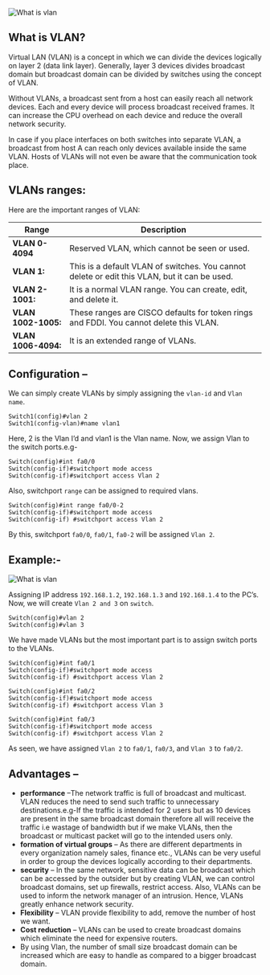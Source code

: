 
![What is vlan](https://www.hkrhasan.com/_next/image?url=%2Fstatic%2Fimages%2Fnetworking%2Fvlan_bg.png&w=3840&q=75)

## What is VLAN?

Virtual LAN (VLAN) is a concept in which we can divide the devices logically on layer 2 (data link layer). Generally, layer 3 devices divides broadcast domain but broadcast domain can be divided by switches using the concept of VLAN.

Without VLANs, a broadcast sent from a host can easily reach all network devices. Each and every device will process broadcast received frames. It can increase the CPU overhead on each device and reduce the overall network security.

In case if you place interfaces on both switches into separate VLAN, a broadcast from host A can reach only devices available inside the same VLAN. Hosts of VLANs will not even be aware that the communication took place.

## VLANs ranges:

Here are the important ranges of VLAN:

| Range | Description |
| --- | --- |
| **VLAN 0-4094** | Reserved VLAN, which cannot be seen or used. |
| **VLAN 1:** | This is a default VLAN of switches. You cannot delete or edit this VLAN, but it can be used. |
| **VLAN 2-1001:** | It is a normal VLAN range. You can create, edit, and delete it. |
| **VLAN 1002-1005:** | These ranges are CISCO defaults for token rings and FDDI. You cannot delete this VLAN. |
| **VLAN 1006-4094:** | It is an extended range of VLANs. |

## Configuration –

We can simply create VLANs by simply assigning the `vlan-id` and `Vlan name`.

```switch
Switch1(config)#vlan 2
Switch1(config-vlan)#name vlan1
```

Here, 2 is the Vlan I’d and vlan1 is the Vlan name. Now, we assign Vlan to the switch ports.e.g-

```switch
Switch(config)#int fa0/0
Switch(config-if)#switchport mode access
Switch(config-if)#switchport access Vlan 2
```

Also, switchport `range` can be assigned to required vlans.

```switch
Switch(config)#int range fa0/0-2
Switch(config-if)#switchport mode access
Switch(config-if) #switchport access Vlan 2
```

By this, switchport `fa0/0`, `fa0/1`, `fa0-2` will be assigned `Vlan 2`.

## Example:-

![What is vlan](https://www.hkrhasan.com/_next/image?url=%2Fstatic%2Fimages%2Fnetworking%2Fvlan_configure.png&w=1920&q=75)

Assigning IP address `192.168.1.2`, `192.168.1.3` and `192.168.1.4` to the PC’s. Now, we will create `Vlan 2 and 3` on `switch`.

```switch
Switch(config)#vlan 2
Switch(config)#vlan 3
```

We have made VLANs but the most important part is to assign switch ports to the VLANs.

```switch
Switch(config)#int fa0/1
Switch(config-if)#switchport mode access
Switch(config-if) #switchport access Vlan 2

Switch(config)#int fa0/2
Switch(config-if)#switchport mode access
Switch(config-if) #switchport access Vlan 3

Switch(config)#int fa0/3
Switch(config-if)#switchport mode access
Switch(config-if) #switchport access Vlan 2
```

As seen, we have assigned `Vlan 2` to `fa0/1`, `fa0/3`, and `Vlan 3` to `fa0/2`.

## Advantages –

- **performance** –The network traffic is full of broadcast and multicast. VLAN reduces the need to send such traffic to unnecessary destinations.e.g-If the traffic is intended for 2 users but as 10 devices are present in the same broadcast domain therefore all will receive the traffic i.e wastage of bandwidth but if we make VLANs, then the broadcast or multicast packet will go to the intended users only.
- **formation of virtual groups** – As there are different departments in every organization namely sales, finance etc., VLANs can be very useful in order to group the devices logically according to their departments.
- **security** – In the same network, sensitive data can be broadcast which can be accessed by the outsider but by creating VLAN, we can control broadcast domains, set up firewalls, restrict access. Also, VLANs can be used to inform the network manager of an intrusion. Hence, VLANs greatly enhance network security.
- **Flexibility** – VLAN provide flexibility to add, remove the number of host we want.
- **Cost reduction** – VLANs can be used to create broadcast domains which eliminate the need for expensive routers.
- By using Vlan, the number of small size broadcast domain can be increased which are easy to handle as compared to a bigger broadcast domain.